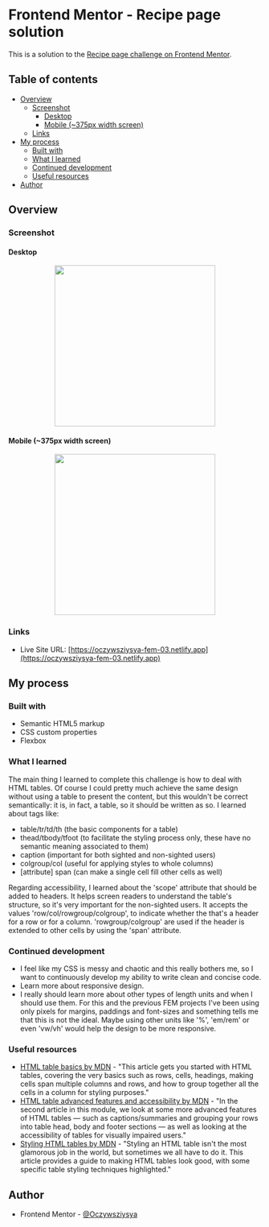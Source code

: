 # Frontend Mentor - Recipe page solution

This is a solution to the [Recipe page challenge on Frontend Mentor](https://www.frontendmentor.io/challenges/recipe-page-KiTsR8QQKm).
## Table of contents

- [Overview](#overview)
  - [Screenshot](#screenshot)
    - [Desktop](#desktop)
    - [Mobile (~375px width screen)](#mobile-375px-width-screen)
  - [Links](#links)
- [My process](#my-process)
  - [Built with](#built-with)
  - [What I learned](#what-i-learned)
  - [Continued development](#continued-development)
  - [Useful resources](#useful-resources)
- [Author](#author)

## Overview

### Screenshot

#### Desktop
<div align="center"><img src="./screenshots/screenshot-desktop.png" width="320" /></div>

#### Mobile (~375px width screen)
<div align="center"><img src="./screenshots/screenshot-mobile.png" width="320" /></div>

### Links

- Live Site URL: [https://oczywsziysya-fem-03.netlify.app](https://oczywsziysya-fem-03.netlify.app)

## My process

### Built with

- Semantic HTML5 markup
- CSS custom properties
- Flexbox

### What I learned

The main thing I learned to complete this challenge is how to deal with HTML tables. Of course I 
could pretty much achieve the same design without using a table to present the content, but this 
wouldn't be correct semantically: it is, in fact, a table, so it should be written as so. 
I learned about tags like: 

* table/tr/td/th (the basic components for a table)
* thead/tbody/tfoot (to facilitate the styling process only, these have no semantic meaning associated to them)
* caption (important for both sighted and non-sighted users)
* colgroup/col (useful for applying styles to whole columns)
* \[attribute\] span (can make a single cell fill other cells as well)

Regarding accessibility, I learned about the 'scope' attribute that should be added to headers. It helps screen readers to understand the table's structure, so it's very important for the non-sighted users. It accepts the values 'row/col/rowgroup/colgroup', to indicate whether the that's a header for a row or for a column. 'rowgroup/colgroup' are used if the header is extended to other cells by using the 'span' attribute.

### Continued development

* I feel like my CSS is messy and chaotic and this really bothers me, so I want to continuously develop my ability to write clean and concise code.
* Learn more about responsive design.
* I really should learn more about other types of length units and when I should use them. For this and the previous FEM projects I've been using only pixels for margins, paddings and font-sizes and something tells me that this is not the ideal. Maybe using other units like '%', 'em/rem' or even 'vw/vh' would help the design to be more responsive.

### Useful resources

- [HTML table basics by MDN](https://developer.mozilla.org/en-US/docs/Learn/HTML/Tables/Basics) - "This article gets you started with HTML tables, covering the very basics such as rows, cells, headings, making cells span multiple columns and rows, and how to group together all the cells in a column for styling purposes."
- [HTML table advanced features and accessibility by MDN](https://developer.mozilla.org/en-US/docs/Learn/HTML/Tables/Advanced) - "In the second article in this module, we look at some more advanced features of HTML tables — such as captions/summaries and grouping your rows into table head, body and footer sections — as well as looking at the accessibility of tables for visually impaired users."
- [Styling HTML tables by MDN](https://developer.mozilla.org/en-US/docs/Learn/CSS/Building_blocks/Styling_tables) - "Styling an HTML table isn't the most glamorous job in the world, but sometimes we all have to do it. This article provides a guide to making HTML tables look good, with some specific table styling techniques highlighted."

## Author

- Frontend Mentor - [@Oczywsziysya](https://www.frontendmentor.io/profile/Oczywsziysya)
